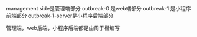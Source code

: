 management side是管理端部分
outbreak-0 是web端部分
outbreak-1 是小程序前端部分
outbreak-1-server是小程序后端部分

管理端，web后端，小程序后端都是由周于楷编写